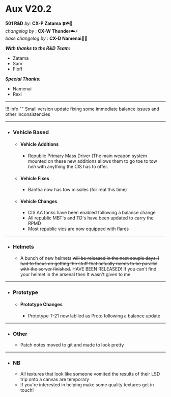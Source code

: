 # Aux V20.2

**501 R&D**
*by:* **CX-P Zatama** 🍀☘️🥔  
*changelog by* : **CX-W Thunder**:cloud::zap:  
_base changelog by_ : **CX-D Namenai**🐉🐲  

***With thanks to the R&D Team:***

+ Zatama
+ Sam
+ Floff

***Special Thanks:***

+ Namenai
+ Rexi

---

!!! info ""
    Small version update fixing some immediate balance issues and other inconsistencies

---

+ ###  Vehicle Based

    + #### Vehicle Additions

        + Republic Primary Mass Driver (The main weapon system mounted on these new additions allows them to go toe to tow        *heh* with anything the CIS has to offer.

    + #### Vehicle Fixes

        + Bantha now has tow missiles (for real this time)

    + #### Vehicle Changes

        + CIS AA tanks have been enabled following a balance change
        + All republic MBT's and TD's have been updated to carry the RPMD
        + Most republic vics are now equipped with flares

---

+ ### Helmets

    + A bunch of new helmets ~~will be released in the next couple days. I had to focus on getting the stuff that actually needs to be parallel with the server finished.~~ HAVE BEEN RELEASED! If you can't find your helmet in the arsenal then It wasn't given to me.

---

+ ### Prototype

    + #### Prototype Changes

        + Prototype T-21 now lablled as Proto following a balance update

---

+ ### Other

    + Patch notes moved to git and made to look pretty

---

+ ###  NB

    + All textures that look like someone vomited the results of their LSD trip onto a canvas are temporary
    + If you're interested in helping make some quality textures get in touch!
